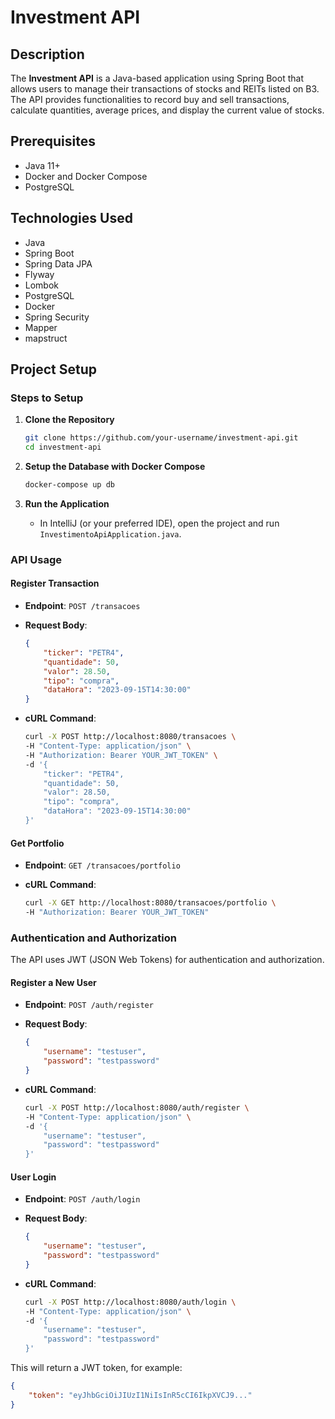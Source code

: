 # Investment API

## Description

The **Investment API** is a Java-based application using Spring Boot that allows users to manage their transactions of stocks and REITs listed on B3. The API provides functionalities to record buy and sell transactions, calculate quantities, average prices, and display the current value of stocks.

## Prerequisites

- Java 11+
- Docker and Docker Compose
- PostgreSQL

## Technologies Used

- Java
- Spring Boot
- Spring Data JPA
- Flyway
- Lombok
- PostgreSQL
- Docker
- Spring Security
- Mapper
- mapstruct

## Project Setup

### Steps to Setup

1. **Clone the Repository**
    ```bash
    git clone https://github.com/your-username/investment-api.git
    cd investment-api
    ```

2. **Setup the Database with Docker Compose**
    ```bash
    docker-compose up db
    ```

3. **Run the Application**
    - In IntelliJ (or your preferred IDE), open the project and run `InvestimentoApiApplication.java`.

### API Usage

#### Register Transaction

- **Endpoint**: `POST /transacoes`
- **Request Body**:
    ```json
    {
        "ticker": "PETR4",
        "quantidade": 50,
        "valor": 28.50,
        "tipo": "compra",
        "dataHora": "2023-09-15T14:30:00"
    }
    ```

- **cURL Command**:
    ```bash
    curl -X POST http://localhost:8080/transacoes \
    -H "Content-Type: application/json" \
    -H "Authorization: Bearer YOUR_JWT_TOKEN" \
    -d '{
        "ticker": "PETR4",
        "quantidade": 50,
        "valor": 28.50,
        "tipo": "compra",
        "dataHora": "2023-09-15T14:30:00"
    }'
    ```

#### Get Portfolio

- **Endpoint**: `GET /transacoes/portfolio`

- **cURL Command**:
    ```bash
    curl -X GET http://localhost:8080/transacoes/portfolio \
    -H "Authorization: Bearer YOUR_JWT_TOKEN"
    ```

### Authentication and Authorization

The API uses JWT (JSON Web Tokens) for authentication and authorization.

#### Register a New User

- **Endpoint**: `POST /auth/register`
- **Request Body**:
    ```json
    {
        "username": "testuser",
        "password": "testpassword"
    }
    ```

- **cURL Command**:
    ```bash
    curl -X POST http://localhost:8080/auth/register \
    -H "Content-Type: application/json" \
    -d '{
        "username": "testuser",
        "password": "testpassword"
    }'
    ```

#### User Login

- **Endpoint**: `POST /auth/login`
- **Request Body**:
    ```json
    {
        "username": "testuser",
        "password": "testpassword"
    }
    ```

- **cURL Command**:
    ```bash
    curl -X POST http://localhost:8080/auth/login \
    -H "Content-Type: application/json" \
    -d '{
        "username": "testuser",
        "password": "testpassword"
    }'
    ```

This will return a JWT token, for example:
```json
{
    "token": "eyJhbGciOiJIUzI1NiIsInR5cCI6IkpXVCJ9..."
}
